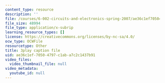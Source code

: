 ```yaml
---
content_type: resource
description: ''
file: /courses/6-002-circuits-and-electronics-spring-2007/ae36c1ef70504797c1aba7c2c1437b91_Km9YIdkc2Oo.srt
file_size: 48994
file_type: application/x-subrip
learning_resource_types: []
license: https://creativecommons.org/licenses/by-nc-sa/4.0/
ocw_type: OCWFile
resourcetype: Other
title: 3play caption file
uid: ae36c1ef-7050-4797-c1ab-a7c2c1437b91
video_files:
  video_thumbnail_file: null
video_metadata:
  youtube_id: null
---
```


